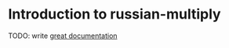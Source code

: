 # Introduction to russian-multiply

TODO: write [great documentation](http://jacobian.org/writing/what-to-write/)
